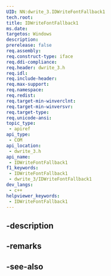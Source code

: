 ```yaml
---
UID: NN:dwrite_3.IDWriteFontFallback1
tech.root: 
title: IDWriteFontFallback1
ms.date: 
targetos: Windows
description: 
prerelease: false
req.assembly: 
req.construct-type: iface
req.ddi-compliance: 
req.header: dwrite_3.h
req.idl: 
req.include-header: 
req.max-support: 
req.namespace: 
req.redist: 
req.target-min-winverclnt: 
req.target-min-winversvr: 
req.target-type: 
req.unicode-ansi: 
topic_type:
 - apiref
api_type:
 - COM
api_location:
 - dwrite_3.h
api_name:
 - IDWriteFontFallback1
f1_keywords:
 - IDWriteFontFallback1
 - dwrite_3/IDWriteFontFallback1
dev_langs:
 - c++
helpviewer_keywords:
 - IDWriteFontFallback1
---
```


## -description

## -remarks

## -see-also

